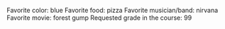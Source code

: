 Favorite color: blue
Favorite food: pizza
Favorite musician/band: nirvana
Favorite movie: forest gump
Requested grade in the course: 99
